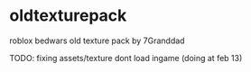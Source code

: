 # oldtexturepack
roblox bedwars old texture pack by 7Granddad

TODO:
fixing assets/texture dont load ingame (doing at feb 13)
